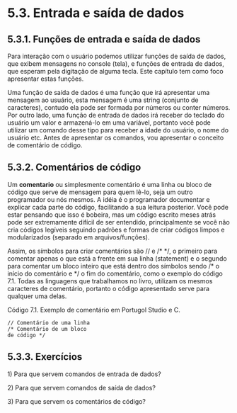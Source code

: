 # 5.3. Entrada e saída de dados

## 5.3.1. Funções de entrada e saída de dados

Para interação com o usuário podemos utilizar funções de saída de dados, que exibem mensagens no console (tela), e funções de entrada de dados, que esperam pela digitação de alguma tecla. Este capítulo tem como foco apresentar estas funções. 

Uma função de saída de dados é uma função que irá apresentar uma mensagem ao usuário, esta mensagem é uma string (conjunto de caracteres), contudo ela pode ser formada por números ou conter números. Por outro lado, uma função de entrada de dados irá receber do teclado do usuário um valor e armazená-lo em uma variável, portanto você pode utilizar um comando desse tipo para receber a idade do usuário, o nome do usuário etc. Antes de apresentar os comandos, vou apresentar o conceito de comentário de código.

## 5.3.2. Comentários de código

Um **comentario** ou simplesmente comentário é uma linha ou bloco de código que serve de mensagem para quem lê-lo, seja um outro programador ou nós mesmos. A idéia é o programador documentar e explicar cada parte do código, facilitando a sua leitura posterior. Você pode estar pensando que isso é bobeira, mas um código escrito meses atrás pode ser extremamente difícil de ser entendido, principalmente se você não cria códigos legíveis seguindo padrões e formas de criar códigos limpos e modularizados (separado em arquivos/funções).

Assim, os símbolos para criar comentários são // e /\* \*/, o primeiro para comentar apenas o que está a frente em sua linha (statement) e o segundo para comentar um bloco inteiro que está dentro dos símbolos sendo /\* o início do comentário e \*/ o fim do comentário, como o exemplo do código 7.1. Todas as linguagens que trabalhamos no livro, utilizam os mesmos caracteres de comentário, portanto o código apresentado serve para qualquer uma delas.

Código 7.1. Exemplo de comentário em Portugol Studio e C.

```
// Comentário de uma linha
/* Comentário de um bloco
de código */
```

## 5.3.3. Exercícios

1\) Para que servem comandos de entrada de dados?

2\) Para que servem comandos de saída de dados?

3\) Para que servem os comentários de código?
